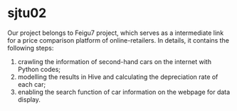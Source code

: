 # sjtu02

Our project belongs to Feigu7 project, which serves as a intermediate link for a price comparison platform of online-retailers. In details, it contains the following steps:

1) crawling the information of second-hand cars on the internet with Python codes;
2) modelling the results in Hive and calculating the depreciation rate of each car;
3) enabling the search function of car information on the webpage for data display.
